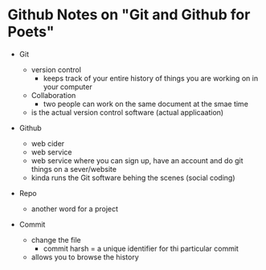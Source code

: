 # Github Notes on "Git and Github for Poets"


 * Git
   - version control
     - keeps track of your entire history of things you are working on in your computer
    - Collaboration
      - two people can work on the same document at the smae time
     - is the actual version control software (actual applicaation)

 * Github
    - web cider 
    - web service
    - web service where you can sign up, have an account and do git things on a sever/website
    - kinda runs the Git software behing the scenes (social coding)
 * Repo
    - another word for a project

 * Commit
    - change the file 
      - commit harsh = a unique identifier for thi particular commit
    - allows you to browse the history
